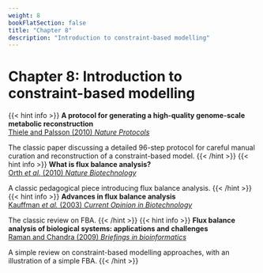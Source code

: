 ```yaml
---
weight: 8
bookFlatSection: false
title: "Chapter 8"
description: "Introduction to constraint-based modelling"
---
```


# Chapter 8: Introduction to constraint-based modelling

{{< hint info >}}
**A protocol for generating a high-quality genome-scale metabolic reconstruction**   
[Thiele and Palsson (2010) _Nature Protocols_](http://doi.org/10.1038/nprot.2009.203)

The classic paper discussing a detailed 96-step protocol for careful manual curation and reconstruction of a constraint-based model.
{{< /hint >}}
{{< hint info >}}
**What is flux balance analysis?**   
[Orth _et al._ (2010) _Nature Biotechnology_](http://doi.org/10.1038/nbt.1614)

A classic pedagogical piece introducing flux balance analysis.
{{< /hint >}}
{{< hint info >}}
**Advances in flux balance analysis**   
[Kauffman _et al._ (2003) _Current Opinion in Biotechnology_](http://doi.org/10.1016/j.copbio.2003.08.001)

The classic review on FBA.
{{< /hint >}}
{{< hint info >}}
**Flux balance analysis of biological systems: applications and challenges**   
[Raman and Chandra (2009) _Briefings in bioinformatics_](http://doi.org/10.1093/bib/bbp011)

A simple review on constraint-based modelling approaches, with an illustration of a simple FBA.
{{< /hint >}}
